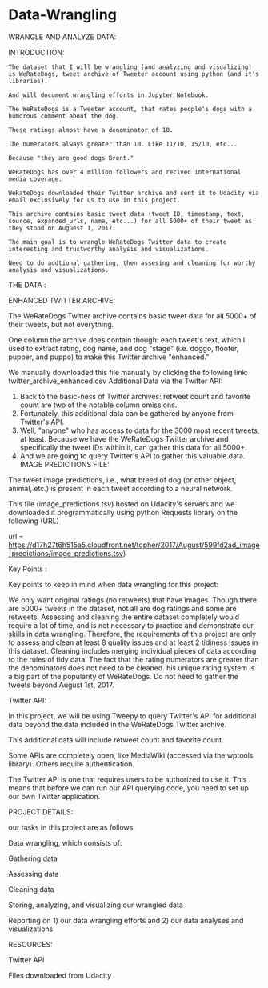# Data-Wrangling

WRANGLE AND ANALYZE DATA:

INTRODUCTION:

    The dataset that I will be wrangling (and analyzing and visualizing) is WeRateDogs, tweet archive of Tweeter account using python (and it's libraries).

    And will document wrangling efforts in Jupyter Notebook.

    The WeRateDogs is a Tweeter account, that rates people's dogs with a humorous comment about the dog.

    These ratings almost have a denominator of 10.

    The numerators always greater than 10. Like 11/10, 15/10, etc...

    Because "they are good dogs Brent."  

    WeRateDogs has over 4 million followers and recived international media coverage.

    WeRateDogs downloaded their Twitter archive and sent it to Udacity via email exclusively for us to use in this project.

    This archive contains basic tweet data (tweet ID, timestamp, text, source, expanded_urls, name, etc...) for all 5000+ of their tweet as they stood on Auguest 1, 2017.   

    The main goal is to wrangle WeRateDogs Twitter data to create interesting and trustworthy analysis and visualizations.

    Need to do addtional gathering, then assesing and cleaning for worthy analysis and visualizations.

THE DATA :

ENHANCED TWITTER ARCHIVE:

The WeRateDogs Twitter archive contains basic tweet data for all 5000+ of their tweets, but not everything.

One column the archive does contain though: each tweet's text, which I used to extract rating, dog name, and dog "stage" (i.e. doggo, floofer, pupper, and puppo) to make this Twitter archive "enhanced." 

We manually downloaded this file manually by clicking the following link: twitter_archive_enhanced.csv
Additional Data via the Twitter API:

1. Back to the basic-ness of Twitter archives: retweet count and favorite count are two of the notable column omissions. 
2. Fortunately, this additional data can be gathered by anyone from Twitter's API.
3. Well, "anyone" who has access to data for the 3000 most recent tweets, at least. Because we have the WeRateDogs Twitter archive and specifically the tweet IDs within it, can gather this data for all 5000+.
4. And we are going to query Twitter's API to gather this valuable data.
IMAGE PREDICTIONS FILE:

The tweet image predictions, i.e., what breed of dog (or other object, animal, etc.) is present in each tweet according to a neural network.

This file (image_predictions.tsv) hosted on Udacity's servers and we downloaded it programmatically using python Requests library on the following (URL)

url = https://d17h27t6h515a5.cloudfront.net/topher/2017/August/599fd2ad_image-predictions/image-predictions.tsv)

Key Points :

Key points to keep in mind when data wrangling for this project:

We only want original ratings (no retweets) that have images.
Though there are 5000+ tweets in the dataset, not all are dog ratings and some are retweets.
Assessing and cleaning the entire dataset completely would require a lot of time, and is not necessary to practice and demonstrate our skills in data wrangling.
Therefore, the requirements of this project are only to assess and clean at least 8 quality issues and at least 2 tidiness issues in this dataset.
Cleaning includes merging individual pieces of data according to the rules of tidy data.
The fact that the rating numerators are greater than the denominators does not need to be cleaned.
his unique rating system is a big part of the popularity of WeRateDogs.
Do not need to gather the tweets beyond August 1st, 2017.


Twitter API:

In this project, we will be using Tweepy to query Twitter's API for additional data beyond the data included in the WeRateDogs Twitter archive. 

This additional data will include retweet count and favorite count.

Some APIs are completely open, like MediaWiki (accessed via the wptools library). Others require authentication. 

The Twitter API is one that requires users to be authorized to use it. This means that before we can run our API querying code, you need to set up our own Twitter application. 


PROJECT DETAILS:

our tasks in this project are as follows:

Data wrangling, which consists of:

Gathering data

Assessing data

Cleaning data

Storing, analyzing, and visualizing our wrangled data

Reporting on 1) our data wrangling efforts and 2) our data analyses and visualizations



RESOURCES:

Twitter API

Files downloaded from Udacity
